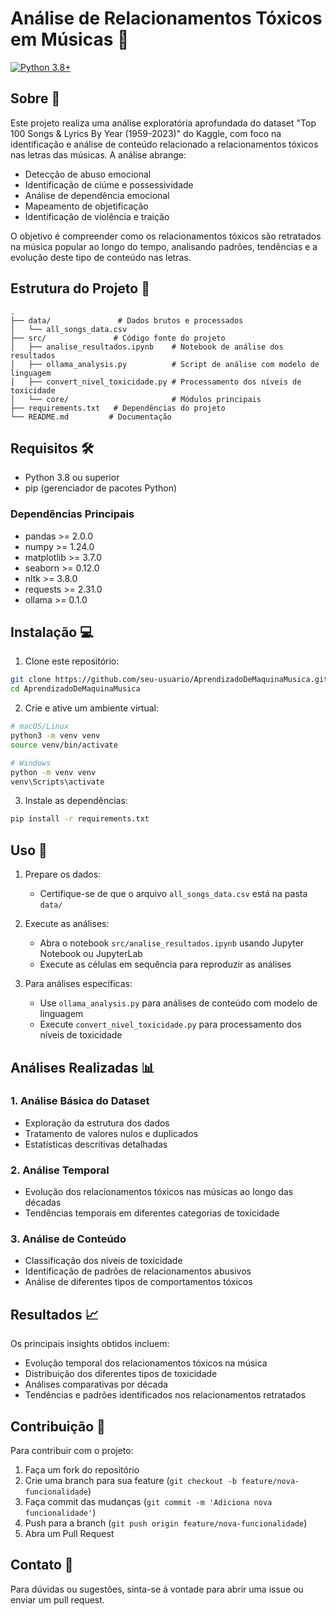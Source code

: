 # Análise de Relacionamentos Tóxicos em Músicas 🎵

[![Python 3.8+](https://img.shields.io/badge/python-3.8+-blue.svg)](https://www.python.org/downloads/)

## Sobre 📖

Este projeto realiza uma análise exploratória aprofundada do dataset "Top 100 Songs & Lyrics By Year (1959-2023)" do Kaggle, com foco na identificação e análise de conteúdo relacionado a relacionamentos tóxicos nas letras das músicas. A análise abrange:

- Detecção de abuso emocional
- Identificação de ciúme e possessividade
- Análise de dependência emocional
- Mapeamento de objetificação
- Identificação de violência e traição

O objetivo é compreender como os relacionamentos tóxicos são retratados na música popular ao longo do tempo, analisando padrões, tendências e a evolução deste tipo de conteúdo nas letras.

## Estrutura do Projeto 📁

```
.
├── data/               # Dados brutos e processados
│   └── all_songs_data.csv
├── src/               # Código fonte do projeto
│   ├── analise_resultados.ipynb    # Notebook de análise dos resultados
│   ├── ollama_analysis.py          # Script de análise com modelo de linguagem
│   ├── convert_nivel_toxicidade.py # Processamento dos níveis de toxicidade
│   └── core/                       # Módulos principais
├── requirements.txt   # Dependências do projeto
└── README.md         # Documentação
```

## Requisitos 🛠️

- Python 3.8 ou superior
- pip (gerenciador de pacotes Python)

### Dependências Principais

- pandas >= 2.0.0
- numpy >= 1.24.0
- matplotlib >= 3.7.0
- seaborn >= 0.12.0
- nltk >= 3.8.0
- requests >= 2.31.0
- ollama >= 0.1.0

## Instalação 💻

1. Clone este repositório:

```bash
git clone https://github.com/seu-usuario/AprendizadoDeMaquinaMusica.git
cd AprendizadoDeMaquinaMusica
```

2. Crie e ative um ambiente virtual:

```bash
# macOS/Linux
python3 -m venv venv
source venv/bin/activate

# Windows
python -m venv venv
venv\Scripts\activate
```

3. Instale as dependências:

```bash
pip install -r requirements.txt
```

## Uso 🚀

1. Prepare os dados:

   - Certifique-se de que o arquivo `all_songs_data.csv` está na pasta `data/`

2. Execute as análises:

   - Abra o notebook `src/analise_resultados.ipynb` usando Jupyter Notebook ou JupyterLab
   - Execute as células em sequência para reproduzir as análises

3. Para análises específicas:
   - Use `ollama_analysis.py` para análises de conteúdo com modelo de linguagem
   - Execute `convert_nivel_toxicidade.py` para processamento dos níveis de toxicidade

## Análises Realizadas 📊

### 1. Análise Básica do Dataset

- Exploração da estrutura dos dados
- Tratamento de valores nulos e duplicados
- Estatísticas descritivas detalhadas

### 2. Análise Temporal

- Evolução dos relacionamentos tóxicos nas músicas ao longo das décadas
- Tendências temporais em diferentes categorias de toxicidade

### 3. Análise de Conteúdo

- Classificação dos níveis de toxicidade
- Identificação de padrões de relacionamentos abusivos
- Análise de diferentes tipos de comportamentos tóxicos

## Resultados 📈

Os principais insights obtidos incluem:

- Evolução temporal dos relacionamentos tóxicos na música
- Distribuição dos diferentes tipos de toxicidade
- Análises comparativas por década
- Tendências e padrões identificados nos relacionamentos retratados

## Contribuição 🤝

Para contribuir com o projeto:

1. Faça um fork do repositório
2. Crie uma branch para sua feature (`git checkout -b feature/nova-funcionalidade`)
3. Faça commit das mudanças (`git commit -m 'Adiciona nova funcionalidade'`)
4. Push para a branch (`git push origin feature/nova-funcionalidade`)
5. Abra um Pull Request

## Contato 📧

Para dúvidas ou sugestões, sinta-se à vontade para abrir uma issue ou enviar um pull request.
